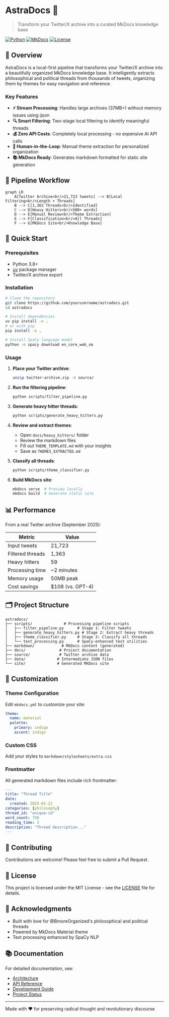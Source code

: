 # AstraDocs 🌟

> Transform your Twitter/X archive into a curated MkDocs knowledge base

[![Python](https://img.shields.io/badge/python-3.8%2B-blue.svg)](https://www.python.org/downloads/)
[![MkDocs](https://img.shields.io/badge/MkDocs-1.5%2B-green.svg)](https://www.mkdocs.org/)
[![License](https://img.shields.io/badge/license-MIT-purple.svg)](LICENSE)

## 🚀 Overview

AstraDocs is a local-first pipeline that transforms your Twitter/X archive into a beautifully organized MkDocs knowledge base. It intelligently extracts philosophical and political threads from thousands of tweets, organizing them by themes for easy navigation and reference.

### Key Features

- **⚡ Stream Processing**: Handles large archives (37MB+) without memory issues using ijson
- **🔍 Smart Filtering**: Two-stage local filtering to identify meaningful threads
- **💰 Zero API Costs**: Completely local processing - no expensive AI API calls
- **👤 Human-in-the-Loop**: Manual theme extraction for personalized organization
- **📚 MkDocs Ready**: Generates markdown formatted for static site generation

## 🔄 Pipeline Workflow

```mermaid
graph LR
    A[Twitter Archive<br/>21,723 tweets] --> B[Local Filtering<br/>Length + Threads]
    B --> C[1,363 Threads<br/>Identified]
    C --> D[Heavy Hitters<br/>500+ words]
    D --> E[Manual Review<br/>Theme Extraction]
    E --> F[Classification<br/>All Threads]
    F --> G[MkDocs Site<br/>Knowledge Base]
```

## 🚀 Quick Start

### Prerequisites

- Python 3.8+
- [uv](https://github.com/astral-sh/uv) package manager
- Twitter/X archive export

### Installation

```bash
# Clone the repository
git clone https://github.com/yourusername/astradocs.git
cd astradocs

# Install dependencies
uv pip install -e .
# or with pip
pip install -e .

# Install SpaCy language model
python -m spacy download en_core_web_sm
```

### Usage

1. **Place your Twitter archive**:
   ```bash
   unzip twitter-archive.zip -d source/
   ```

2. **Run the filtering pipeline**:
   ```bash
   python scripts/filter_pipeline.py
   ```

3. **Generate heavy hitter threads**:
   ```bash
   python scripts/generate_heavy_hitters.py
   ```

4. **Review and extract themes**:
   - Open `docs/heavy_hitters/` folder
   - Review the markdown files
   - Fill out `THEME_TEMPLATE.md` with your insights
   - Save as `THEMES_EXTRACTED.md`

5. **Classify all threads**:
   ```bash
   python scripts/theme_classifier.py
   ```

6. **Build MkDocs site**:
   ```bash
   mkdocs serve  # Preview locally
   mkdocs build  # Generate static site
   ```

## 📊 Performance

From a real Twitter archive (September 2025):

| Metric | Value |
|--------|-------|
| Input tweets | 21,723 |
| Filtered threads | 1,363 |
| Heavy hitters | 59 |
| Processing time | ~2 minutes |
| Memory usage | 50MB peak |
| Cost savings | $108 (vs. GPT-4) |

## 🗂️ Project Structure

```
astradocs/
├── scripts/              # Processing pipeline scripts
│   ├── filter_pipeline.py      # Stage 1: Filter tweets
│   ├── generate_heavy_hitters.py # Stage 2: Extract heavy threads
│   ├── theme_classifier.py     # Stage 3: Classify all threads
│   └── text_processing.py      # SpaCy-enhanced text utilities
├── markdown/            # MkDocs content (generated)
├── docs/               # Project documentation
├── source/             # Twitter archive data
├── data/              # Intermediate JSON files
└── site/              # Generated MkDocs site
```

## 🎨 Customization

### Theme Configuration

Edit `mkdocs.yml` to customize your site:

```yaml
theme:
  name: material
  palette:
    primary: indigo
    accent: indigo
```

### Custom CSS

Add your styles to `markdown/stylesheets/extra.css`

### Frontmatter

All generated markdown files include rich frontmatter:

```yaml
---
title: "Thread Title"
date:
  created: 2025-01-22
categories: [philosophy]
thread_id: "unique-id"
word_count: 750
reading_time: 3
description: "Thread description..."
---
```

## 🤝 Contributing

Contributions are welcome! Please feel free to submit a Pull Request.

## 📝 License

This project is licensed under the MIT License - see the [LICENSE](LICENSE) file for details.

## 🙏 Acknowledgments

- Built with love for @BmoreOrganized's philosophical and political threads
- Powered by MkDocs Material theme
- Text processing enhanced by SpaCy NLP

## 📚 Documentation

For detailed documentation, see:
- [Architecture](docs/ARCHITECTURE.md)
- [API Reference](docs/API.md)
- [Development Guide](docs/INDEX.md)
- [Project Status](docs/STATUS.md)

---

Made with ❤️ for preserving radical thought and revolutionary discourse